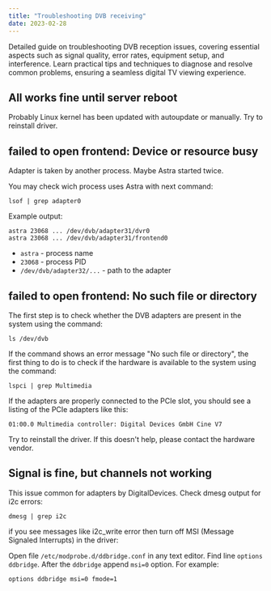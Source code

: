 ```yaml
---
title: "Troubleshooting DVB receiving"
date: 2023-02-28
---
```


Detailed guide on troubleshooting DVB reception issues, covering essential aspects such as signal quality, error rates, equipment setup, and interference. Learn practical tips and techniques to diagnose and resolve common problems, ensuring a seamless digital TV viewing experience.

## All works fine until server reboot

Probably Linux kernel has been updated with autoupdate or manually. Try to reinstall driver.

## failed to open frontend: Device or resource busy

Adapter is taken by another process. Maybe Astra started twice.

You may check wich process uses Astra with next command:

```
lsof | grep adapter0
```

Example output:

```
astra 23068 ... /dev/dvb/adapter31/dvr0
astra 23068 ... /dev/dvb/adapter31/frontend0
```

- `astra` - process name
- `23068` - process PID
- `/dev/dvb/adapter32/...` - path to the adapter

## failed to open frontend: No such file or directory

The first step is to check whether the DVB adapters are present in the system using the command:

```
ls /dev/dvb
```

If the command shows an error message "No such file or directory", the first thing to do is to check if the hardware is available to the system using the command:

```
lspci | grep Multimedia
```

If the adapters are properly connected to the PCIe slot, you should see a listing of the PCIe adapters like this:

```
01:00.0 Multimedia controller: Digital Devices GmbH Cine V7
```

Try to reinstall the driver. If this doesn't help, please contact the hardware vendor.

## Signal is fine, but channels not working

This issue common for adapters by DigitalDevices. Check dmesg output for i2c errors:

```
dmesg | grep i2c
```

if you see messages like i2c_write error then turn off MSI (Message Signaled Interrupts) in the driver:

Open file `/etc/modprobe.d/ddbridge.conf` in any text editor. Find line `options ddbridge`. After the `ddbridge` append `msi=0` option. For example:

```
options ddbridge msi=0 fmode=1
```
